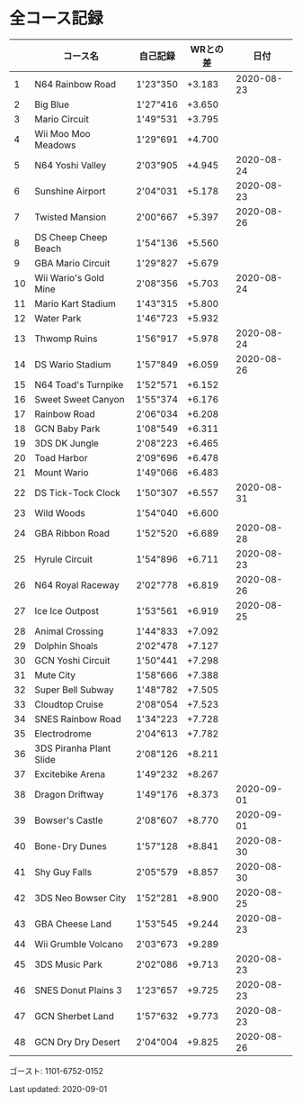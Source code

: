 # 全コース記録

||コース名|自己記録|WRとの差|日付
|--|--|--|--|--|
|1|N64 Rainbow Road|1'23"350|+3.183|2020-08-23|
|2|Big Blue|1'27"416|+3.650||
|3|Mario Circuit|1'49"531|+3.795||
|4|Wii Moo Moo Meadows|1'29"691|+4.700||
|5|N64 Yoshi Valley|2'03"905|+4.945|2020-08-24|
|6|Sunshine Airport|2'04"031|+5.178|2020-08-23|
|7|Twisted Mansion|2'00"667|+5.397|2020-08-26|
|8|DS Cheep Cheep Beach|1'54"136|+5.560||
|9|GBA Mario Circuit|1'29"827|+5.679||
|10|Wii Wario's Gold Mine|2'08"356|+5.703|2020-08-24|
|11|Mario Kart Stadium|1'43"315|+5.800||
|12|Water Park|1'46"723|+5.932||
|13|Thwomp Ruins|1'56"917|+5.978|2020-08-24|
|14|DS Wario Stadium|1'57"849|+6.059|2020-08-26|
|15|N64 Toad's Turnpike|1'52"571|+6.152||
|16|Sweet Sweet Canyon|1'55"374|+6.176||
|17|Rainbow Road|2'06"034|+6.208||
|18|GCN Baby Park|1'08"549|+6.311||
|19|3DS DK Jungle|2'08"223|+6.465||
|20|Toad Harbor|2'09"696|+6.478||
|21|Mount Wario|1'49"066|+6.483||
|22|DS Tick-Tock Clock|1'50"307|+6.557|2020-08-31|
|23|Wild Woods|1'54"040|+6.600||
|24|GBA Ribbon Road|1'52"520|+6.689|2020-08-28|
|25|Hyrule Circuit|1'54"896|+6.711|2020-08-23|
|26|N64 Royal Raceway|2'02"778|+6.819|2020-08-26|
|27|Ice Ice Outpost|1'53"561|+6.919|2020-08-25|
|28|Animal Crossing|1'44"833|+7.092||
|29|Dolphin Shoals|2'02"478|+7.127||
|30|GCN Yoshi Circuit|1'50"441|+7.298||
|31|Mute City|1'58"666|+7.388||
|32|Super Bell Subway|1'48"782|+7.505||
|33|Cloudtop Cruise|2'08"054|+7.523||
|34|SNES Rainbow Road|1'34"223|+7.728||
|35|Electrodrome|2'04"613|+7.782||
|36|3DS Piranha Plant Slide|2'08"126|+8.211||
|37|Excitebike Arena|1'49"232|+8.267||
|38|Dragon Driftway|1'49"176|+8.373|2020-09-01|
|39|Bowser's Castle|2'08"607|+8.770|2020-09-01|
|40|Bone-Dry Dunes|1'57"128|+8.841|2020-08-30|
|41|Shy Guy Falls|2'05"579|+8.857|2020-08-30|
|42|3DS Neo Bowser City|1'52"281|+8.900|2020-08-25|
|43|GBA Cheese Land|1'53"545|+9.244|2020-08-23|
|44|Wii Grumble Volcano|2'03"673|+9.289||
|45|3DS Music Park|2'02"086|+9.713|2020-08-23|
|46|SNES Donut Plains 3|1'23"657|+9.725|2020-08-23|
|47|GCN Sherbet Land|1'57"632|+9.773|2020-08-23|
|48|GCN Dry Dry Desert|2'04"004|+9.825|2020-08-26|

ゴースト: 1101-6752-0152

Last updated: 2020-09-01

